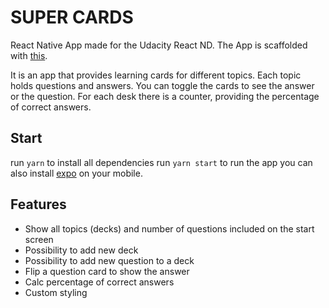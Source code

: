 # SUPER CARDS

React Native App made for the Udacity React ND.
The App is scaffolded with [this](https://github.com/react-community/create-react-native-app).

It is an app that provides learning cards for different topics. Each topic holds questions and answers. You can toggle the cards to see the answer or the question.
For each desk there is a counter, providing the percentage of correct answers.

## Start
run `yarn` to install all dependencies
run `yarn start` to run the app
you can also install [expo](https://expo.io/) on your mobile.

## Features
- Show all topics (decks) and number of questions included on the start screen
- Possibility to add new deck
- Possibility to add new question to a deck
- Flip a question card to show the answer
- Calc percentage of correct answers
- Custom styling